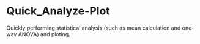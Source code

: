 # Quick_Analyze-Plot
Quickly performing statistical analysis (such as mean calculation and one-way ANOVA) and ploting.
